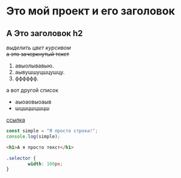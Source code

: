 # Это мой проект и его заголовок  

## А Это заголовок h2  
  
*выделить цвет курсивом*  
~~а это зачеркнутый текст~~  
  
1. авыолывавыю.
2. аывушшуцшцушцу.
3. фффффф.


а вот другой список  
  
* аыоаовыоаыв
* шцшцшцшцш
  
[ссылка](www.google.com)
  
```javascript
const simple = "Я просто строка!";
console.log(simple);
``` 

```html
<h1>А я просто текст</h1>
``` 

```css
.selector {
        width: 100px;
}
``` 
